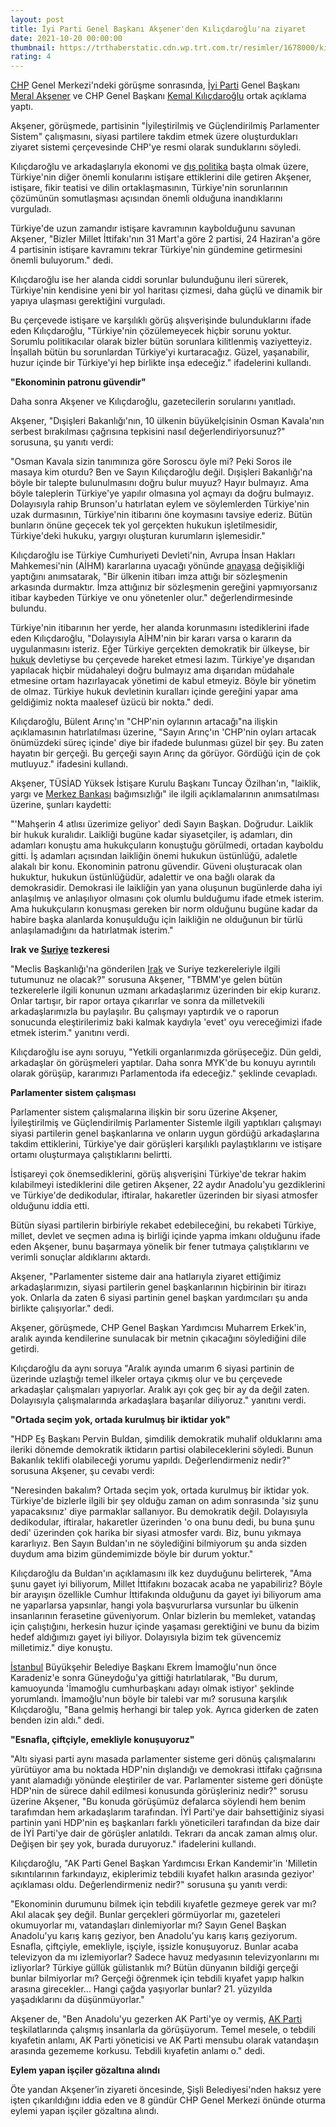 ```yaml
--- 
layout: post
title: İyi Parti Genel Başkanı Akşener'den Kılıçdaroğlu'na ziyaret
date: 2021-10-20 00:00:00
thumbnail: https://trthaberstatic.cdn.wp.trt.com.tr/resimler/1678000/kilicdaroglu-aksener-1678783.jpg
rating: 4
---
```

<p>
	<a href="https://www.trthaber.com/etiket/chp/" target="_blank">CHP</a> Genel Merkezi'ndeki görüşme sonrasında, <a href="https://www.trthaber.com/etiket/iyi-parti/" target="_blank">İyi Parti</a> Genel Başkanı <a href="https://www.trthaber.com/etiket/meral-aksener/" target="_blank">Meral Akşener</a> ve CHP Genel Başkanı <a href="https://www.trthaber.com/etiket/kemal-kilicdaroglu/" target="_blank">Kemal Kılıçdaroğlu</a> ortak açıklama yaptı.</p>
<p>
	Akşener, görüşmede, partisinin "İyileştirilmiş ve Güçlendirilmiş Parlamenter Sistem" çalışmasını, siyasi partilere takdim etmek üzere oluşturdukları ziyaret sistemi çerçevesinde CHP'ye resmi olarak sunduklarını söyledi.</p>
<p>
	Kılıçdaroğlu ve arkadaşlarıyla ekonomi ve <a href="https://www.trthaber.com/etiket/dis-politika/" target="_blank">dış politika</a> başta olmak üzere, Türkiye'nin diğer önemli konularını istişare ettiklerini dile getiren Akşener, istişare, fikir teatisi ve dilin ortaklaşmasının, Türkiye'nin sorunlarının çözümünün somutlaşması açısından önemli olduğuna inandıklarını vurguladı.</p>
<p>
	Türkiye'de uzun zamandır istişare kavramının kaybolduğunu savunan Akşener, "Bizler Millet İttifakı'nın 31 Mart'a göre 2 partisi, 24 Haziran'a göre 4 partisinin istişare kavramını tekrar Türkiye'nin gündemine getirmesini önemli buluyorum." dedi.</p>
<p>
	Kılıçdaroğlu ise her alanda ciddi sorunlar bulunduğunu ileri sürerek, Türkiye'nin kendisine yeni bir yol haritası çizmesi, daha güçlü ve dinamik bir yapıya ulaşması gerektiğini vurguladı.</p>
<p>
	Bu çerçevede istişare ve karşılıklı görüş alışverişinde bulunduklarını ifade eden Kılıçdaroğlu, "Türkiye'nin çözülemeyecek hiçbir sorunu yoktur. Sorumlu politikacılar olarak bizler bütün sorunlara kilitlenmiş vaziyetteyiz. İnşallah bütün bu sorunlardan Türkiye'yi kurtaracağız. Güzel, yaşanabilir, huzur içinde bir Türkiye'yi hep birlikte inşa edeceğiz." ifadelerini kullandı.</p>
<p>
	<strong>"Ekonominin patronu güvendir"</strong></p>
<p>
	Daha sonra Akşener ve Kılıçdaroğlu, gazetecilerin sorularını yanıtladı.</p>
<p>
	Akşener, "Dışişleri Bakanlığı'nın, 10 ülkenin büyükelçisinin Osman Kavala'nın serbest bırakılması çağrısına tepkisini nasıl değerlendiriyorsunuz?" sorusuna, şu yanıtı verdi:</p>
<p>
	"Osman Kavala sizin tanımınıza göre Soroscu öyle mi? Peki Soros ile masaya kim oturdu? Ben ve Sayın Kılıçdaroğlu değil. Dışişleri Bakanlığı'na böyle bir talepte bulunulmasını doğru bulur muyuz? Hayır bulmayız. Ama böyle taleplerin Türkiye'ye yapılır olmasına yol açmayı da doğru bulmayız. Dolayısıyla rahip Brunson'u hatırlatan eylem ve söylemlerden Türkiye'nin uzak durmasının, Türkiye'nin itibarını öne koymasını tavsiye ederiz. Bütün bunların önüne geçecek tek yol gerçekten hukukun işletilmesidir, Türkiye'deki hukuku, yargıyı oluşturan kurumların işlemesidir."</p>
<p>
	Kılıçdaroğlu ise Türkiye Cumhuriyeti Devleti'nin, Avrupa İnsan Hakları Mahkemesi'nin (AİHM) kararlarına uyacağı yönünde <a href="https://www.trthaber.com/etiket/anayasa/" target="_blank">anayasa</a> değişikliği yaptığını anımsatarak, "Bir ülkenin itibarı imza attığı bir sözleşmenin arkasında durmaktır. İmza attığınız bir sözleşmenin gereğini yapmıyorsanız itibar kaybeden Türkiye ve onu yönetenler olur." değerlendirmesinde bulundu.</p>
<p>
	Türkiye'nin itibarının her yerde, her alanda korunmasını istediklerini ifade eden Kılıçdaroğlu, "Dolayısıyla AİHM'nin bir kararı varsa o kararın da uygulanmasını isteriz. Eğer Türkiye gerçekten demokratik bir ülkeyse, bir <a href="https://www.trthaber.com/etiket/hukuk/" target="_blank">hukuk</a> devletiyse bu çerçevede hareket etmesi lazım. Türkiye'ye dışarıdan yapılacak hiçbir müdahaleyi doğru bulmayız ama dışarıdan müdahale etmesine ortam hazırlayacak yönetimi de kabul etmeyiz. Böyle bir yönetim de olmaz. Türkiye hukuk devletinin kuralları içinde gereğini yapar ama geldiğimiz nokta maalesef üzücü bir nokta." dedi.</p>
<p>
	Kılıçdaroğlu, Bülent Arınç'ın "CHP'nin oylarının artacağı"na ilişkin açıklamasının hatırlatılması üzerine, "Sayın Arınç'ın 'CHP'nin oyları artacak önümüzdeki süreç içinde' diye bir ifadede bulunması güzel bir şey. Bu zaten hayatın bir gerçeği. Bu gerçeği sayın Arınç da görüyor. Gördüğü için de çok mutluyuz." ifadesini kullandı.</p>
<p>
	Akşener, TÜSİAD Yüksek İstişare Kurulu Başkanı Tuncay Özilhan'ın, "laiklik, yargı ve <a href="https://www.trthaber.com/etiket/merkez-bankasi/" target="_blank">Merkez Bankası</a> bağımsızlığı" ile ilgili açıklamalarının anımsatılması üzerine, şunları kaydetti:</p>
<p>
	"'Mahşerin 4 atlısı üzerimize geliyor' dedi Sayın Başkan. Doğrudur. Laiklik bir hukuk kuralıdır. Laikliği bugüne kadar siyasetçiler, iş adamları, din adamları konuştu ama hukukçuların konuştuğu görülmedi, ortadan kayboldu gitti. İş adamları açısından laikliğin önemi hukukun üstünlüğü, adaletle alakalı bir konu. Ekonominin patronu güvendir. Güveni oluşturacak olan hukuktur, hukukun üstünlüğüdür, adalettir ve ona bağlı olarak da demokrasidir. Demokrasi ile laikliğin yan yana oluşunun bugünlerde daha iyi anlaşılmış ve anlaşılıyor olmasını çok olumlu bulduğumu ifade etmek isterim. Ama hukukçuların konuşması gereken bir norm olduğunu bugüne kadar da habire başka alanlarda konuşulduğu için laikliğin ne olduğunun bir türlü anlaşılamadığını da hatırlatmak isterim."</p>
<p>
	<strong>Irak ve <a href="https://www.trthaber.com/etiket/suriye/" target="_blank">Suriye</a> tezkeresi</strong></p>
<p>
	"Meclis Başkanlığı'na gönderilen <a href="https://www.trthaber.com/etiket/irak/" target="_blank">Irak</a> ve Suriye tezkereleriyle ilgili tutumunuz ne olacak?" sorusuna Akşener, "TBMM'ye gelen bütün tezkerelerle ilgili konunun uzmanı arkadaşlarımız üzerinden bir ekip kurarız. Onlar tartışır, bir rapor ortaya çıkarırlar ve sonra da milletvekili arkadaşlarımızla bu paylaşılır. Bu çalışmayı yaptırdık ve o raporun sonucunda eleştirilerimiz baki kalmak kaydıyla 'evet' oyu vereceğimizi ifade etmek isterim." yanıtını verdi.</p>
<p>
	Kılıçdaroğlu ise aynı soruyu, "Yetkili organlarımızda görüşeceğiz. Dün geldi, arkadaşlar ön görüşmeleri yaptılar. Daha sonra MYK'de bu konuyu ayrıntılı olarak görüşüp, kararımızı Parlamentoda ifa edeceğiz." şeklinde cevapladı.</p>
<p>
	<strong>Parlamenter sistem çalışması</strong></p>
<p>
	Parlamenter sistem çalışmalarına ilişkin bir soru üzerine Akşener, İyileştirilmiş ve Güçlendirilmiş Parlamenter Sistemle ilgili yaptıkları çalışmayı siyasi partilerin genel başkanlarına ve onların uygun gördüğü arkadaşlarına takdim ettiklerini, Türkiye'ye dair görüşleri karşılıklı paylaştıklarını ve istişare ortamı oluşturmaya çalıştıklarını belirtti.</p>
<p>
	İstişareyi çok önemsediklerini, görüş alışverişini Türkiye'de tekrar hakim kılabilmeyi istediklerini dile getiren Akşener, 22 aydır Anadolu'yu gezdiklerini ve Türkiye'de dedikodular, iftiralar, hakaretler üzerinden bir siyasi atmosfer olduğunu iddia etti.</p>
<p>
	Bütün siyasi partilerin birbiriyle rekabet edebileceğini, bu rekabeti Türkiye, millet, devlet ve seçmen adına iş birliği içinde yapma imkanı olduğunu ifade eden Akşener, bunu başarmaya yönelik bir fener tutmaya çalıştıklarını ve verimli sonuçlar aldıklarını aktardı.</p>
<p>
	Akşener, "Parlamenter sisteme dair ana hatlarıyla ziyaret ettiğimiz arkadaşlarımızın, siyasi partilerin genel başkanlarının hiçbirinin bir itirazı yok. Onlarla da zaten 6 siyasi partinin genel başkan yardımcıları şu anda birlikte çalışıyorlar." dedi.</p>
<p>
	Akşener, görüşmede, CHP Genel Başkan Yardımcısı Muharrem Erkek'in, aralık ayında kendilerine sunulacak bir metnin çıkacağını söylediğini dile getirdi.</p>
<p>
	Kılıçdaroğlu da aynı soruya "Aralık ayında umarım 6 siyasi partinin de üzerinde uzlaştığı temel ilkeler ortaya çıkmış olur ve bu çerçevede arkadaşlar çalışmaları yapıyorlar. Aralık ayı çok geç bir ay da değil zaten. Dolayısıyla çalışmalarında arkadaşlara başarılar diliyoruz." yanıtını verdi.</p>
<p>
	<strong>"Ortada seçim yok, ortada kurulmuş bir iktidar yok"</strong></p>
<p>
	"HDP Eş Başkanı Pervin Buldan, şimdilik demokratik muhalif olduklarını ama ileriki dönemde demokratik iktidarın partisi olabileceklerini söyledi. Bunun Bakanlık teklifi olabileceği yorumu yapıldı. Değerlendirmeniz nedir?" sorusuna Akşener, şu cevabı verdi:</p>
<p>
	"Neresinden bakalım? Ortada seçim yok, ortada kurulmuş bir iktidar yok. Türkiye'de bizlerle ilgili bir şey olduğu zaman on adım sonrasında 'siz şunu yapacaksınız' diye parmaklar sallanıyor. Bu demokratik değil. Dolayısıyla dedikodular, iftiralar, hakaretler üzerinden 'o ona bunu dedi, bu buna şunu dedi' üzerinden çok harika bir siyasi atmosfer vardı. Biz, bunu yıkmaya kararlıyız. Ben Sayın Buldan'ın ne söylediğini bilmiyorum şu anda sizden duydum ama bizim gündemimizde böyle bir durum yoktur."</p>
<p>
	Kılıçdaroğlu da Buldan'ın açıklamasını ilk kez duyduğunu belirterek, "Ama şunu gayet iyi biliyorum, Millet İttifakını bozacak acaba ne yapabiliriz? Böyle bir arayışın özellikle Cumhur İttifakında olduğunu da gayet iyi biliyorum ama ne yaparlarsa yapsınlar, hangi yola başvururlarsa vursunlar bu ülkenin insanlarının ferasetine güveniyorum. Onlar bizlerin bu memleket, vatandaş için çalıştığını, herkesin huzur içinde yaşaması gerektiğini ve bunu da bizim hedef aldığımızı gayet iyi biliyor. Dolayısıyla bizim tek güvencemiz milletimiz." diye konuştu.</p>
<p>
	<a href="https://www.trthaber.com/etiket/istanbul/" target="_blank">İstanbul</a> Büyükşehir Belediye Başkanı Ekrem İmamoğlu'nun önce Karadeniz'e sonra Güneydoğu'ya gittiği hatırlatılarak, "Bu durum, kamuoyunda 'İmamoğlu cumhurbaşkanı adayı olmak istiyor' şeklinde yorumlandı. İmamoğlu'nun böyle bir talebi var mı? sorusuna karşılık Kılıçdaroğlu, "Bana gelmiş herhangi bir talep yok. Ayrıca giderken de zaten benden izin aldı." dedi.</p>
<p>
	<strong>"Esnafla, çiftçiyle, emekliyle konuşuyoruz"</strong></p>
<p>
	"Altı siyasi parti aynı masada parlamenter sisteme geri dönüş çalışmalarını yürütüyor ama bu noktada HDP'nin dışlandığı ve demokrasi ittifakı çağrısına yanıt alamadığı yönünde eleştiriler de var. Parlamenter sisteme geri dönüşte HDP'nin de sürece dahil edilmesi konusunda görüşleriniz nedir?" sorusu üzerine Akşener, "Bu konuda görüşümüz defalarca söylendi hem benim tarafımdan hem arkadaşlarım tarafından. İYİ Parti'ye dair bahsettiğiniz siyasi partinin yani HDP'nin eş başkanları farklı yöneticileri tarafından da bize dair de İYİ Parti'ye dair de görüşler anlatıldı. Tekrarı da ancak zaman almış olur. Değişen bir şey yok, burada duruyoruz." ifadelerini kullandı.</p>
<p>
	Kılıçdaroğlu, "AK Parti Genel Başkan Yardımcısı Erkan Kandemir'in 'Milletin sıkıntılarının farkındayız, ekiplerimiz tebdili kıyafet halkın arasında geziyor' açıklaması oldu. Değerlendirmeniz nedir?" sorusuna şu yanıtı verdi:</p>
<p>
	"Ekonominin durumunu bilmek için tebdili kıyafetle gezmeye gerek var mı? Akıl alacak şey değil. Bunlar gerçekleri görmüyorlar mı, gazeteleri okumuyorlar mı, vatandaşları dinlemiyorlar mı? Sayın Genel Başkan Anadolu'yu karış karış geziyor, ben Anadolu'yu karış karış geziyorum. Esnafla, çiftçiyle, emekliyle, işçiyle, işsizle konuşuyoruz. Bunlar acaba televizyon da mı izlemiyorlar? Sadece havuz medyasının televizyonlarını mı izliyorlar? Türkiye güllük gülistanlık mı? Bütün dünyanın bildiği gerçeği bunlar bilmiyorlar mı? Gerçeği öğrenmek için tebdili kıyafet yapıp halkın arasına girecekler... Hangi çağda yaşıyorlar bunlar? 21. yüzyılda yaşadıklarını da düşünmüyorlar."</p>
<p>
	Akşener de, "Ben Anadolu'yu gezerken AK Parti'ye oy vermiş, <a href="https://www.trthaber.com/etiket/ak-parti/" target="_blank">AK Parti</a> teşkilatlarında çalışmış insanlarla da görüşüyorum. Temel mesele, o tebdili kıyafetin anlamı, AK Parti yöneticisi ve AK Parti mensubu olarak vatandaşın arasında gezememe korkusu. Tebdili kıyafetin anlamı o." dedi.</p>
<p>
	<strong>Eylem yapan işçiler gözaltına alındı</strong></p>
<p>
	Öte yandan Akşener’in ziyareti öncesinde, Şişli Belediyesi'nden haksız yere işten çıkarıldığını iddia eden ve 8 gündür CHP Genel Merkezi önünde oturma eylemi yapan işçiler gözaltına alındı.</p>
